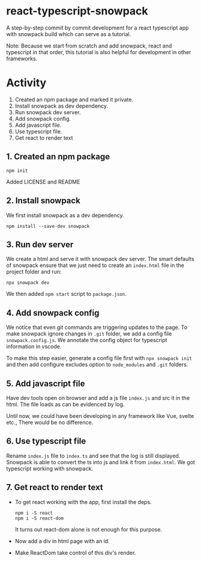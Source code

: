 # react-typescript-snowpack

A step-by-step commit by commit development for a react typescript app with snowpack build which can serve as a tutorial.

Note: Because we start from scratch and add snowpack, react and typescript in that order, this tutorial is also helpful for development in other frameworks.

# Activity

1. Created an npm package and marked it private.
2. Install snowpack as dev dependency.
3. Run snowpack dev server.
4. Add snowpack config.
5. Add javascript file.
6. Use typescript file.
7. Get react to render text

## 1. Created an npm package


```
npm init
```

Added LICENSE and README

## 2. Install snowpack

We first install snowpack as a dev dependency.

```
npm install --save-dev snowpack
```

## 3. Run dev server

We create a html and serve it with snowpack dev server. The smart defaults of snowpack ensure that we just need to create an `index.html` file in the project folder and run:

```
npx snowpack dev
```

We then added `npm start` script to `package.json`.

## 4. Add snowpack config
We notice that even git commands are triggering updates to the page. To make snowpack ignore changes in `.git` folder, we add a config file `snowpack.config.js`. We annotate the config object for typescript information in vscode.

To make this step easier, generate a config file first with `npx snowpack init` and then add configure excludes option to `node_modules` and `.git` folders.

## 5. Add javascript file
Have dev tools open on browser and add a js file `index.js` and src it in the html. The file loads as can be evidenced by log.

Until now, we could have been developing in any framework like Vue, svelte etc., There would be no difference.

## 6. Use typescript file
Rename `index.js` file to `index.ts` and see that the log is still displayed. Snowpack is able to convert the ts into js and link it from `index.html`. We got typescript working with snowpack.


## 7. Get react to render text
* To get react working with the app, first install the deps.

    ```
    npm i -S react
    npm i -S react-dom
    ```
    It turns out react-dom alone is not enough for this purpose.

* Now add a div in html page with an id.
* Make ReactDom take control of this div's render.
